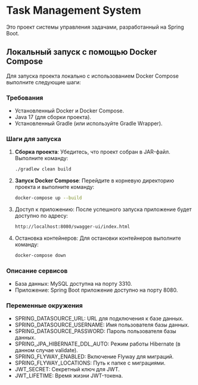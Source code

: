 # Task Management System

Это проект системы управления задачами, разработанный на Spring Boot.

## Локальный запуск с помощью Docker Compose

Для запуска проекта локально с использованием Docker Compose выполните следующие шаги:

### Требования
- Установленный Docker и Docker Compose.
- Java 17 (для сборки проекта).
- Установленный Gradle (или используйте Gradle Wrapper).

### Шаги для запуска

1. **Сборка проекта**:
   Убедитесь, что проект собран в JAR-файл. Выполните команду:
   ```bash
   ./gradlew clean build

2. **Запуск Docker Compose**: Перейдите в корневую директорию проекта и выполните команду:

    ```bash
   docker-compose up --build
   
3. Доступ к приложению: После успешного запуска приложение будет доступно по адресу:
    
   ```bash
   http://localhost:8080/swagger-ui/index.html

4. Остановка контейнеров: Для остановки контейнеров выполните команду:

    ```bash
   docker-compose down

### Описание сервисов

* База данных: MySQL доступна на порту 3310.
* Приложение: Spring Boot приложение доступно на порту 8080.

 ### Переменные окружения
* SPRING_DATASOURCE_URL: URL для подключения к базе данных.
* SPRING_DATASOURCE_USERNAME: Имя пользователя базы данных.
* SPRING_DATASOURCE_PASSWORD: Пароль пользователя базы данных.
* SPRING_JPA_HIBERNATE_DDL_AUTO: Режим работы Hibernate (в данном случае validate).
* SPRING_FLYWAY_ENABLED: Включение Flyway для миграций.
* SPRING_FLYWAY_LOCATIONS: Путь к папке с миграциями.
* JWT_SECRET: Секретный ключ для JWT.
* JWT_LIFETIME: Время жизни JWT-токена.



